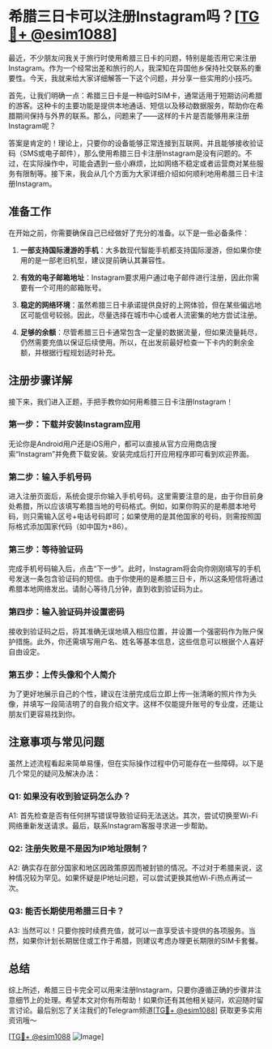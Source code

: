 # 希腊三日卡可以注册Instagram吗？[[TG💪+ @esim1088](https://t.me/s/esim1088)]

最近，不少朋友问我关于旅行时使用希腊三日卡的问题，特别是能否用它来注册Instagram。作为一个经常出差和旅行的人，我深知在异国他乡保持社交联系的重要性。今天，我就来给大家详细解答一下这个问题，并分享一些实用的小技巧。

首先，让我们明确一点：希腊三日卡是一种临时SIM卡，通常适用于短期访问希腊的游客。这种卡的主要功能是提供本地通话、短信以及移动数据服务，帮助你在希腊期间保持与外界的联系。那么，问题来了——这样的卡片是否能够用来注册Instagram呢？

答案是肯定的！理论上，只要你的设备能够正常连接到互联网，并且能够接收验证码（SMS或电子邮件），那么使用希腊三日卡注册Instagram是没有问题的。不过，在实际操作中，可能会遇到一些小麻烦，比如网络不稳定或者运营商对某些服务有限制等。接下来，我会从几个方面为大家详细介绍如何顺利地用希腊三日卡注册Instagram。

## 准备工作

在开始之前，你需要确保自己已经做好了充分的准备。以下是一些必备条件：

1. **一部支持国际漫游的手机**：大多数现代智能手机都支持国际漫游，但如果你使用的是一部老旧机型，建议提前确认其兼容性。
   
2. **有效的电子邮箱地址**：Instagram要求用户通过电子邮件进行注册，因此你需要有一个可用的邮箱账号。

3. **稳定的网络环境**：虽然希腊三日卡承诺提供良好的上网体验，但在某些偏远地区可能信号较弱。因此，尽量选择在城市中心或者人流密集的地方尝试注册。

4. **足够的余额**：尽管希腊三日卡通常包含一定量的数据流量，但如果流量耗尽，仍然需要充值以保证后续使用。所以，在出发前最好检查一下卡内的剩余金额，并根据行程规划适时补充。

## 注册步骤详解

接下来，我们进入正题，手把手教你如何用希腊三日卡注册Instagram！

### 第一步：下载并安装Instagram应用

无论你是Android用户还是iOS用户，都可以直接从官方应用商店搜索“Instagram”并免费下载安装。安装完成后打开应用程序即可看到欢迎界面。

### 第二步：输入手机号码

进入注册页面后，系统会提示你输入手机号码。这里需要注意的是，由于你目前身处希腊，所以应该填写希腊当地的号码格式。例如，如果你购买的是希腊本地号码，则只需输入区号+电话号码即可；如果使用的是其他国家的号码，则需按照国际格式添加国家代码（如中国为+86）。

### 第三步：等待验证码

完成手机号码输入后，点击“下一步”。此时，Instagram将会向你刚刚填写的手机号发送一条包含验证码的短信。由于你使用的是希腊三日卡，所以这条短信将通过希腊本地网络发出。请耐心等待几分钟，直到收到验证码为止。

### 第四步：输入验证码并设置密码

接收到验证码之后，将其准确无误地填入相应位置，并设置一个强密码作为账户保护措施。此外，你还需填写用户名、姓名等基本信息，这些信息可以根据个人喜好自由设定。

### 第五步：上传头像和个人简介

为了更好地展示自己的个性，建议在注册完成后立即上传一张清晰的照片作为头像，并填写一段简洁明了的自我介绍文字。这样不仅能提升账号的专业度，还能让朋友们更容易找到你。

## 注意事项与常见问题

虽然上述流程看起来简单易懂，但在实际操作过程中仍可能存在一些障碍。以下是几个常见的疑问及解决办法：

### Q1: 如果没有收到验证码怎么办？
A1: 首先检查是否有任何拼写错误导致验证码无法送达。其次，尝试切换至Wi-Fi网络重新发送请求。最后，联系Instagram客服寻求进一步帮助。

### Q2: 注册失败是不是因为IP地址限制？
A2: 确实存在部分国家和地区因政策原因而被封锁的情况。不过对于希腊来说，这种情况较为罕见。如果怀疑是IP地址问题，可以尝试更换其他Wi-Fi热点再试一次。

### Q3: 能否长期使用希腊三日卡？
A3: 当然可以！只要你按时续费充值，就可以一直享受该卡提供的各项服务。当然，如果你计划长期居住或工作于希腊，则建议考虑办理更长期限的SIM卡套餐。

## 总结

综上所述，希腊三日卡完全可以用来注册Instagram，只要你遵循正确的步骤并注意细节上的处理。希望本文对你有所帮助！如果你还有其他相关疑问，欢迎随时留言讨论。最后别忘了关注我们的Telegram频道[[TG💪+ @esim1088](https://t.me/s/esim1088)] 获取更多实用资讯哦～

[[TG💪+ @esim1088](https://t.me/s/esim1088) ![Image](https://i.postimg.cc/4NQfJmqS/Snipaste-2025-05-13-00-14-12.png)]